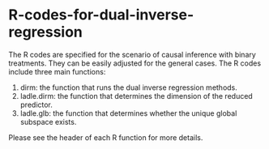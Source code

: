 # R-codes-for-dual-inverse-regression
The R codes are specified for the scenario of causal inference with binary treatments. They can be easily adjusted for the general cases.
The R codes include three main functions:
1. dirm: the function that runs the dual inverse regression methods.
2. ladle.dirm: the function that determines the dimension of the reduced predictor.
3. ladle.glb: the function that determines whether the unique global subspace exists.

Please see the header of each R function for more details.
